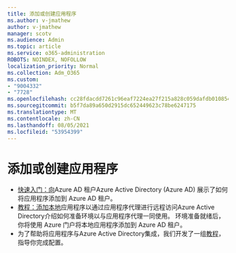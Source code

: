 ```yaml
---
title: 添加或创建应用程序
ms.author: v-jmathew
author: v-jmathew
manager: scotv
ms.audience: Admin
ms.topic: article
ms.service: o365-administration
ROBOTS: NOINDEX, NOFOLLOW
localization_priority: Normal
ms.collection: Adm_O365
ms.custom:
- "9004332"
- "7728"
ms.openlocfilehash: cc28fdacdd7261c96eaf7224ea27f215a828c059dafdb01085434d06551c6e0b
ms.sourcegitcommit: b5f7da89a650d2915dc652449623c78be6247175
ms.translationtype: MT
ms.contentlocale: zh-CN
ms.lasthandoff: 08/05/2021
ms.locfileid: "53954399"
---
```

# <a name="adding-or-creating-an-application"></a>添加或创建应用程序

- [快速入门：向](https://docs.microsoft.com/azure/active-directory/manage-apps/add-application-portal)Azure AD 租户Azure Active Directory (Azure AD) 展示了如何将应用程序添加到 Azure AD 租户。
- [教程：添加本地](https://docs.microsoft.com/azure/active-directory/manage-apps/application-proxy-add-on-premises-application)应用程序以通过应用程序代理进行远程访问Azure Active Directory介绍如何准备环境以与应用程序代理一同使用。 环境准备就绪后，你将使用 Azure 门户将本地应用程序添加到 Azure AD 租户。
- 为了帮助将应用程序与Azure Active Directory集成，我们开发了一组[教程](https://docs.microsoft.com/azure/active-directory/saas-apps/tutorial-list)，指导你完成配置。
